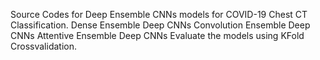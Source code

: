 Source Codes for Deep Ensemble CNNs models for COVID-19 Chest CT Classification.
Dense Ensemble Deep CNNs
Convolution Ensemble Deep CNNs
Attentive Ensemble Deep CNNs
Evaluate the models using KFold Crossvalidation.
